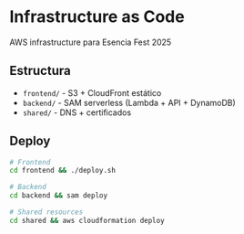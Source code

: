 # Infrastructure as Code

AWS infrastructure para Esencia Fest 2025

## Estructura

- `frontend/` - S3 + CloudFront estático
- `backend/` - SAM serverless (Lambda + API + DynamoDB)
- `shared/` - DNS + certificados

## Deploy

```bash
# Frontend
cd frontend && ./deploy.sh

# Backend  
cd backend && sam deploy

# Shared resources
cd shared && aws cloudformation deploy
```